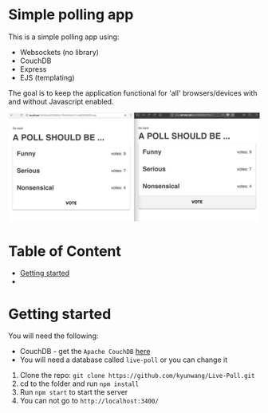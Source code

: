# Simple polling app
This is a simple polling app using:
- Websockets (no library)
- CouchDB
- Express
- EJS (templating)

The goal is to keep the application functional for 'all' browsers/devices with and without Javascript enabled.

![demo][demo]

# Table of Content
- [Getting started](#getting-started)
- [](#)

# Getting started
You will need the following:
- CouchDB - get the `Apache CouchDB` [here][couchdb]
- You will need a database called `live-poll` or you can change it

1. Clone the repo: `git clone https://github.com/kyunwang/Live-Poll.git`
2. cd to the folder and run `npm install`
3. Run `npm start` to start the server
4. You can not go to `http://localhost:3400/`



<!-- Tests: put in another md file

ie11 supports the websockets: (image is the not yet completed version)



Quick dump of sources:
- https://developer.mozilla.org/nl/docs/Web/JavaScript/Reference/Global_Objects/Date


refresh meta tag


web sockets
- https://html.spec.whatwg.org/multipage/web-sockets.html


Started using es5 only to get support to ie10

##Todo
add some more codecomments

add a timelimit
add a timer with the timelimit

implemment sass
implemment 'private' users

rework the client js
rework the websockets and look more into it

host this somewhere
Host the database instead of using localhost (connect to cloud database)

add install instructions ect




use nunjucks instead of ejs?
put the poll in a iframe in case one does not support websockets? (will use the meta refresh instead)

maybe use a lib like virtual-dom or moon.js to make the updating easier
look into postcss?


## Issues
- Styling on IE11 (euhm fix worthy?) -->


[demo]: https://github.com/kyunwang/Live-Poll/blob/master/doc/images/poll-demo.gif

[couchdb]: http://couchdb.apache.org/